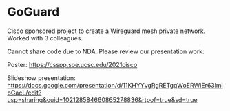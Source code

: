 # GoGuard
Cisco sponsored project to create a Wireguard mesh private network. Worked with 3 colleagues.

Cannot share code due to NDA. Please review our presentation work:

Poster: https://csspp.soe.ucsc.edu/2021cisco

Slideshow presentation: https://docs.google.com/presentation/d/11KHYYvgRgRETgqWoERWiEr63lmibGacL/edit?usp=sharing&ouid=102128584660865278836&rtpof=true&sd=true
